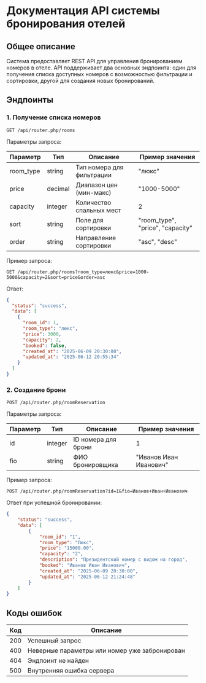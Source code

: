# Документация API системы бронирования отелей

## Общее описание

Система предоставляет REST API для управления бронированием номеров в отеле. API поддерживает два основных эндпоинта: один для получения списка доступных номеров с возможностью фильтрации и сортировки, другой для создания новых бронирований.

## Эндпоинты


### 1. Получение списка номеров

```
GET /api/router.php/rooms
```

Параметры запроса:

| Параметр  | Тип     | Описание                  | Пример значения                  |
|-----------|---------|---------------------------|----------------------------------|
| room_type | string  | Тип номера для фильтрации | "люкс"                           |
| price     | decimal | Диапазон цен (мин-макс)   | "1000-5000"                      |
| capacity  | integer | Количество спальных мест  | 2                                |
| sort      | string  | Поле для сортировки       | "room_type", "price", "capacity" |
| order     | string  | Направление сортировки    | "asc", "desc"                    |

Пример запроса:

```
GET /api/router.php/rooms?room_type=люкс&price=1000-5000&capacity=2&sort=price&order=asc
```

Ответ:


```json
{
  "status": "success",
  "data": [
    {
      "room_id": 1,
      "room_type": "люкс",
      "price": 3000,
      "capacity": 2,
      "booked": false,
      "created_at": "2025-06-09 20:30:00",
      "updated_at": "2025-06-12 20:55:34"
    }
  ]
}
```

### 2. Создание брони
```
POST /api/router.php/roomReservation
```

Параметры запроса:

| Параметр | Тип     | Описание            | Пример значения        |
|----------|---------|---------------------|------------------------|
| id       | integer | ID номера для брони | 1                      |
| fio      | string  | ФИО бронировщика    | "Иванов Иван Иванович" |

Пример запроса:

```
POST /api/router.php/roomReservation?id=1&fio=Иванов+Иван+Иванович
```

Ответ при успешной бронировании:

```json
{
    "status": "success",
    "data": [
        {
            "room_id": "1",
            "room_type": "Люкс",
            "price": "15000.00",
            "capacity": "2",
            "description": "Президентский номер с видом на город",
            "booked": "Иванов Иван Иванович",
            "created_at": "2025-06-09 20:30:00",
            "updated_at": "2025-06-12 21:24:48"
        }
    ]
}
```

## Коды ошибок

| Код | Описание                                      |
|-----|-----------------------------------------------|
| 200 | Успешный запрос                               |
| 400 | Неверные параметры или номер уже забронирован |
| 404 | Эндпоинт не найден                            |
| 500 | Внутренняя ошибка сервера                     |

